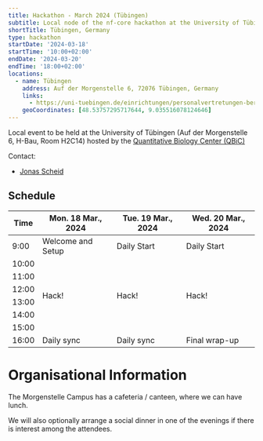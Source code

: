 ```yaml
---
title: Hackathon - March 2024 (Tübingen)
subtitle: Local node of the nf-core hackathon at the University of Tübingen.
shortTitle: Tübingen, Germany
type: hackathon
startDate: '2024-03-18'
startTime: '10:00+02:00'
endDate: '2024-03-20'
endTime: '18:00+02:00'
locations:
  - name: Tübingen
    address: Auf der Morgenstelle 6, 72076 Tübingen, Germany
    links:
      - https://uni-tuebingen.de/einrichtungen/personalvertretungen-beratung-beauftragte/lageplaene/karte-a-morgenstelle/auf-der-morgenstelle-6
    geoCoordinates: [48.53757295717644, 9.035516078124646]
---
```


Local event to be held at the University of Tübingen (Auf der Morgenstelle 6, H-Bau, Room H2C14) hosted by the [Quantitative Biology Center (QBiC)](https://portal.qbic.uni-tuebingen.de/portal/)

Contact:

- [<i class="fab fa-slack"></i> Jonas Scheid](https://nfcore.slack.com/team/U03DN4C1JQ5)

## Schedule

<div class="table-responsive">
    <table class="table table-hover table-sm table-bordered">
        <thead>
            <tr>
                <th>Time</th>
                <th>Mon. 18 Mar., 2024</th>
                <th>Tue. 19 Mar., 2024</th>
                <th>Wed. 20 Mar., 2024</th>
            </tr>
            </thead>
            <tbody>
            <tr>
                <td>9:00</td>
                <td background-color:navy; rowspan="1">Welcome and Setup</td>
                <td background-color:navy; rowspan="1">Daily Start</td>
                <td background-color:navy; rowspan="1">Daily Start</td>
            </tr>
                <td>10:00</td>
                <td rowspan="6">Hack!</td>
                <td rowspan="6">Hack!</td>
                <td rowspan="6">Hack!</td>
            </tr>
            <tr>
                <td>11:00</td>
            </tr>
            <tr>
                <td>12:00</td>
            </tr>
            <tr>
                <td>13:00</td>
            </tr>
            <tr>
                <td>14:00</td>
            </tr>
            <tr>
                <td>15:00</td>
            </tr>
            <tr>
                <td>16:00</td>
                <td background-color:navy; rowspan="1">Daily sync</td>
                <td background-color:navy; rowspan="1">Daily sync</td>
                <td background-color:navy; rowspan="1">Final wrap-up</td>
            </tr>
        </tbody>
    </table>
</div>

# Organisational Information

The Morgenstelle Campus has a cafeteria / canteen, where we can have lunch.

We will also optionally arrange a social dinner in one of the evenings if there is interest among the attendees.
